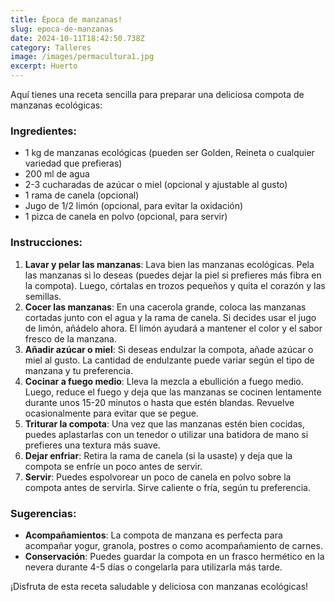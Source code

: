 ```yaml
---
title: Época de manzanas!
slug: epoca-de-manzanas
date: 2024-10-11T18:42:50.738Z
category: Talleres
image: /images/permacultura1.jpg
excerpt: Huerto
---
```

<!--StartFragment-->

Aquí tienes una receta sencilla para preparar una deliciosa compota de manzanas ecológicas:

### Ingredientes:

* 1 kg de manzanas ecológicas (pueden ser Golden, Reineta o cualquier variedad que prefieras)
* 200 ml de agua
* 2-3 cucharadas de azúcar o miel (opcional y ajustable al gusto)
* 1 rama de canela (opcional)
* Jugo de 1/2 limón (opcional, para evitar la oxidación)
* 1 pizca de canela en polvo (opcional, para servir)

### Instrucciones:

1. **Lavar y pelar las manzanas**: Lava bien las manzanas ecológicas. Pela las manzanas si lo deseas (puedes dejar la piel si prefieres más fibra en la compota). Luego, córtalas en trozos pequeños y quita el corazón y las semillas.
2. **Cocer las manzanas**: En una cacerola grande, coloca las manzanas cortadas junto con el agua y la rama de canela. Si decides usar el jugo de limón, añádelo ahora. El limón ayudará a mantener el color y el sabor fresco de la manzana.
3. **Añadir azúcar o miel**: Si deseas endulzar la compota, añade azúcar o miel al gusto. La cantidad de endulzante puede variar según el tipo de manzana y tu preferencia.
4. **Cocinar a fuego medio**: Lleva la mezcla a ebullición a fuego medio. Luego, reduce el fuego y deja que las manzanas se cocinen lentamente durante unos 15-20 minutos o hasta que estén blandas. Revuelve ocasionalmente para evitar que se pegue.
5. **Triturar la compota**: Una vez que las manzanas estén bien cocidas, puedes aplastarlas con un tenedor o utilizar una batidora de mano si prefieres una textura más suave.
6. **Dejar enfriar**: Retira la rama de canela (si la usaste) y deja que la compota se enfríe un poco antes de servir.
7. **Servir**: Puedes espolvorear un poco de canela en polvo sobre la compota antes de servirla. Sirve caliente o fría, según tu preferencia.

### Sugerencias:

* **Acompañamientos**: La compota de manzana es perfecta para acompañar yogur, granola, postres o como acompañamiento de carnes.
* **Conservación**: Puedes guardar la compota en un frasco hermético en la nevera durante 4-5 días o congelarla para utilizarla más tarde.

¡Disfruta de esta receta saludable y deliciosa con manzanas ecológicas!

<!--EndFragment-->